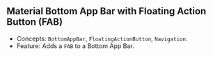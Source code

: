 ## Material Bottom App Bar with Floating Action Button (FAB)

* Concepts: ```BottomAppBar```, ```FloatingActionButton```, ```Navigation```.
* Feature: Adds a ```FAB``` to a Bottom App Bar.

